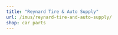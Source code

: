 ```yaml
---
title: "Reynard Tire & Auto Supply"
url: /imus/reynard-tire-and-auto-supply/
shop: car parts
---
```


